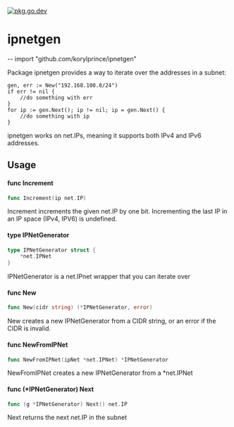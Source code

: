 [![pkg.go.dev](https://img.shields.io/badge/go.dev-reference-007d9c?logo=go&logoColor=white&style=flat-square)](https://pkg.go.dev/github.com/korylprince/ipnetgen)


# ipnetgen
--
    import "github.com/korylprince/ipnetgen"

Package ipnetgen provides a way to iterate over the addresses in a subnet:

    gen, err := New("192.168.100.0/24")
    if err != nil {
    	//do something with err
    }
    for ip := gen.Next(); ip != nil; ip = gen.Next() {
    	//do something with ip
    }

ipnetgen works on net.IPs, meaning it supports both IPv4 and IPv6 addresses.

## Usage

#### func  Increment

```go
func Increment(ip net.IP)
```
Increment increments the given net.IP by one bit. Incrementing the last IP in an
IP space (IPv4, IPV6) is undefined.

#### type IPNetGenerator

```go
type IPNetGenerator struct {
	*net.IPNet
}
```

IPNetGenerator is a net.IPnet wrapper that you can iterate over

#### func  New

```go
func New(cidr string) (*IPNetGenerator, error)
```
New creates a new IPNetGenerator from a CIDR string, or an error if the CIDR is
invalid.

#### func  NewFromIPNet

```go
func NewFromIPNet(ipNet *net.IPNet) *IPNetGenerator
```
NewFromIPNet creates a new IPNetGenerator from a *net.IPNet

#### func (*IPNetGenerator) Next

```go
func (g *IPNetGenerator) Next() net.IP
```
Next returns the next net.IP in the subnet
